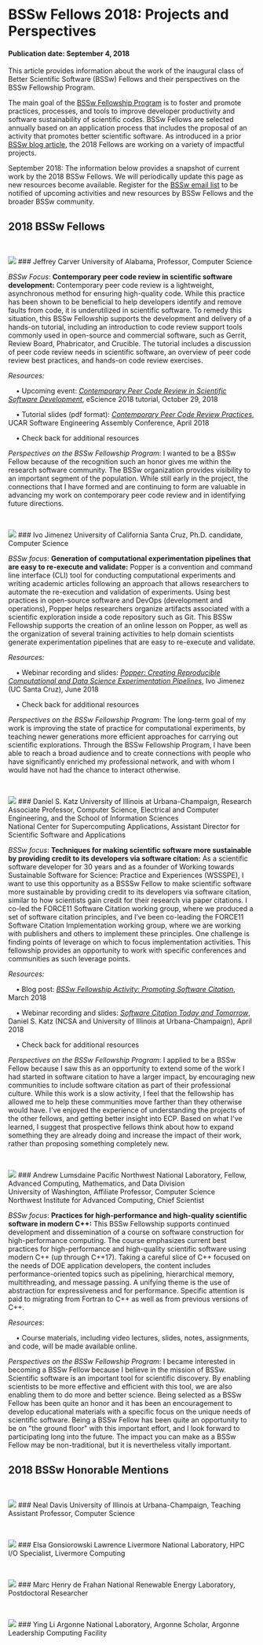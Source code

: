 # BSSw Fellows 2018: Projects and Perspectives

#### Publication date: September 4, 2018

This article provides information about the work of the inaugural class of Better Scientific Software (BSSw) Fellows and their perspectives on the BSSw Fellowship Program.  

The main goal of the [BSSw Fellowship Program](https://bssw.io/fellowship) is to foster and promote practices, processes, and tools to improve developer productivity and software sustainability of scientific codes. BSSw Fellows are selected annually based on an application process that includes the proposal of an activity that promotes better scientific software. As introduced in a prior [BSSw blog article](https://bssw.io/blog_posts/introducing-the-2018-bssw-fellows), the 2018 Fellows are working on a variety of impactful projects. 

September 2018: The information below provides a snapshot of current work by the 2018 BSSw Fellows.  We will periodically update this page as new resources become available.  Register for the [BSSw email list](https://bssw.io/pages/receive-our-email-digest) to be notified of upcoming activities and new resources by BSSw Fellows and the broader BSSw community.

## 2018 BSSw Fellows
<p>&nbsp;</p>

<img src='https://github.com/betterscientificsoftware/images/raw/master/Fell_carver.jpg' class='logo' />
### Jeffrey Carver
University of Alabama, Professor, Computer Science

_BSSw Focus_: **Contemporary peer code review in scientific software development:**  Contemporary peer code review is a lightweight, asynchronous method for ensuring high-quality code. While this practice has been shown to be beneficial to help developers identify and remove faults from code, it is underutilized in scientific software. To remedy this situation, this BSSw Fellowship supports the development and delivery of a hands-on tutorial, including an introduction to code review support tools commonly used in open-source and commercial software, such as Gerrit, Review Board, Phabricator, and Crucible.  The tutorial includes a discussion of peer code review needs in scientific software, an overview of peer code review best practices, and hands-on code review exercises.

_Resources:_

&nbsp; &nbsp; &bull; Upcoming event: [*Contemporary Peer Code Review in Scientific Software Development*](https://bssw.io/events/contemporary-peer-code-review-in-scientific-software-development-escience-2018-tutorial), eScience 2018 tutorial, October 29, 2018

&nbsp; &nbsp; &bull;  Tutorial slides (pdf format): [*Contemporary Peer Code Review Practices*](https://se4science.org/tutorials/Peer-Code-Review.pdf), UCAR Software Engineering Assembly Conference, April 2018

&nbsp; &nbsp; &bull;  Check back for additional resources

_Perspectives on the BSSw Fellowship Program_: I wanted to be a BSSw Fellow because of the recognition such an honor gives me within the research software community. The BSSw organization provides visibility to an important segment of the population. While still early in the project, the connections that I have formed and are continuing to form are valuable in advancing my work on contemporary peer code review and in identifying future directions.

<p>&nbsp;</p>
<img src='https://github.com/betterscientificsoftware/images/raw/master/Fell_jiminez.jpg' class='logo' />
### Ivo Jimenez
University of California Santa Cruz, Ph.D. candidate, Computer Science

_BSSw focus_: **Generation of computational experimentation pipelines that are easy to re-execute and validate:** Popper is a convention and command line interface (CLI) tool for conducting computational experiments and writing academic articles following an approach that allows researchers to automate the re-execution and validation of experiments.  Using best practices in open-source software and DevOps (development and operations), Popper helps researchers organize artifacts associated with a scientific exploration inside a code repository such as Git. This BSSw Fellowship supports the creation of an online lesson on Popper, as well as the organization of several training activities to help domain scientists generate experimentation pipelines that are easy to re-execute and validate.

_Resources:_

&nbsp; &nbsp; &bull;  Webinar recording and slides: [*Popper: Creating Reproducible Computational and Data Science Experimentation Pipelines*](https://ideas-productivity.org/events/hpc-best-practices-webinars/#webinar019), Ivo Jimenez (UC Santa Cruz), June 2018

&nbsp; &nbsp; &bull;  Check back for additional resources

_Perspectives on the BSSw Fellowship Program_: 
The long-term goal of my work is improving the state of practice for computational experiments, by teaching newer generations more efficient approaches for carrying out scientific explorations.  Through the BSSw Fellowship Program, I have been able to reach a broad audience and to create connections with people who have significantly enriched my professional network, and with whom I would have not had the chance to interact otherwise.  

<p>&nbsp;</p>
<img src='https://github.com/betterscientificsoftware/images/raw/master/Fell_katz.jpg' class='logo' />
### Daniel S. Katz</b>     
University of Illinois at Urbana-Champaign, Research Associate Professor, Computer Science, Electrical and Computer Engineering, and the School of Information Sciences
<br>
National Center for Supercomputing Applications, Assistant Director for Scientific Software and Applications

_BSSw focus_: **Techniques for making scientific software more sustainable by providing credit to its developers via software citation:** As a scientific software developer for 30 years and as a founder of Working towards Sustainable Software for Science: Practice and Experiences (WSSSPE), I want to use this opportunity as a BSSSw Fellow to make scientific software more sustainable by providing credit to its developers via software citation, similar to how scientists gain credit for their research via paper citations. I co-led the FORCE11 Software Citation working group, where we produced a set of software citation principles, and I’ve been co-leading the FORCE11 Software Citation Implementation working group, where we are working with publishers and others to implement these principles. One challenge is finding points of leverage on which to focus implementation activities. This fellowship provides an opportunity to work with specific conferences and communities as such leverage points. 

_Resources:_

&nbsp; &nbsp; &bull;  Blog post: [*BSSw Fellowship Activity: Promoting Software Citation*](https://bssw.io/blog_posts/bssw-fellowship-activity-promoting-software-citation), March 2018

&nbsp; &nbsp; &bull;  Webinar recording and slides: [*Software Citation Today and Tomorrow*](https://ideas-productivity.org/events/hpc-best-practices-webinars/#webinar017), Daniel S. Katz (NCSA and University of Illinois at Urbana-Champaign), April 2018

&nbsp; &nbsp; &bull;  Check back for additional resources

_Perspectives on the BSSw Fellowship Program_: 
I applied to be a BSSw Fellow because I saw this as an opportunity to extend some of the work I had started in software citation to have a larger impact, by encouraging new communities to include software citation as part of their professional culture. While this work is a slow activity, I feel that the fellowship has allowed me to help these communities move farther than they otherwise would have. I've enjoyed the experience of understanding the projects of the other fellows, and getting better insight into ECP. Based on what I've learned, I suggest that prospective fellows think about how to expand something they are already doing and increase the impact of their work, rather than proposing something completely new.

<p>&nbsp;</p>
<img src='https://github.com/betterscientificsoftware/images/raw/master/Fell_lumsdaine.jpg' class='logo' />
### Andrew Lumsdaine
Pacific Northwest National Laboratory, Fellow, Advanced Computing, Mathematics, and Data Division
<br>
University of Washington, Affiliate Professor, Computer Science
<br>
Northwest Institute for Advanced Computing, Chief Scientist

_BSSw focus_: **Practices for high-performance and high-quality scientific software in modern C++:** This BSSw Fellowship supports continued development and dissemination of a course on software construction for high-performance computing.  The course emphasizes current best practices for high-performance and high-quality scientific software using modern C++ (up through C++17).  Taking a careful slice of C++ focused on the needs of DOE application developers, the content includes performance-oriented topics such as pipelining, hierarchical memory, multithreading, and message passing.  A unifying theme is the use of abstraction for expressiveness and for performance.  Specific attention is paid to migrating from Fortran to C++ as well as from previous versions of C++.  

_Resources_: 

&nbsp; &nbsp; &bull; Course materials, including video lectures, slides, notes, assignments, and code, will be made available online.

_Perspectives on the BSSw Fellowship Program_: 
I became interested in becoming a BSSw Fellow because I believe in the mission of BSSw.  Scientific software is an important tool for scientific discovery.  By enabling scientists to be more effective and efficient with this tool, we are also enabling them to do more and better science.  Being selected as a BSSw Fellow has been quite an honor and it has been an encouragement to develop educational materials with a specific focus on the unique needs of scientific software.  Being a BSSw Fellow has been quite an opportunity to be on "the ground floor" with this important effort, and I look forward to participating long into the future.  The impact you can make as a BSSw Fellow may be non-traditional, but it is nevertheless vitally important.


## 2018 BSSw Honorable Mentions
<p>&nbsp;</p>

<img src='https://github.com/betterscientificsoftware/images/raw/master/HM_davis.jpg' class='logo' />
### Neal Davis 
University of Illinois at Urbana-Champaign, Teaching Assistant Professor, Computer Science
<p>&nbsp;</p>

<img src='https://github.com/betterscientificsoftware/images/raw/master/HM_gonsiorowski.jpg' class='logo' />
### Elsa Gonsiorowski
Lawrence Livermore National Laboratory, HPC I/O Specialist, Livermore Computing
<p>&nbsp;</p>

<img src='https://github.com/betterscientificsoftware/images/raw/master/HM_henrydefrahan.jpg' class='logo' />
### Marc Henry de Frahan
National Renewable Energy Laboratory, Postdoctoral Researcher
<p>&nbsp;</p>

<img src='https://github.com/betterscientificsoftware/images/raw/master/HM_li.jpg' class='logo' />
### Ying Li
Argonne National Laboratory, Argonne Scholar, Argonne Leadership Computing Facility
<p>&nbsp;</p>


<!---
Publish: preview
RSS Update: 2018-09-04
Categories: collaboration
Topics: discussion forums, Q&A sites, projects and organizations
Tags: bssw-blog-article
Level: 2
Prerequisites: default
Aggregate: none
--->
